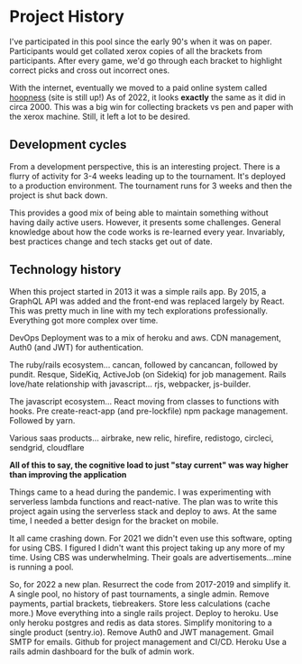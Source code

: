 # Project History


I've participated in this pool since the early 90's when it was on paper. Participants would get collated xerox copies of all the brackets from participants. After every game, we'd go through each bracket to highlight correct picks and cross out incorrect ones.

With the internet, eventually we moved to a paid online system called [hoopness](https://hoopness.com/pool/site/login.html) (site is still up!) As of 2022, it looks **exactly** the same as it did in circa 2000. This was a big win for collecting brackets vs pen and paper with the xerox machine. Still, it left a lot to be desired.

## Development cycles

From a development perspective, this is an interesting project. There is a flurry of activity for 3-4 weeks leading up to the tournament. It's deployed to a production environment. The tournament runs for 3 weeks and then the project is shut back down.

This provides a good mix of being able to maintain something without having daily active users. However, it presents some challenges. General knowledge about how the code works is re-learned every year. Invariably, best practices change and tech stacks get out of date.

## Technology history

When this project started in 2013 it was a simple rails app. By 2015, a GraphQL API was added and the front-end was replaced largely by React. This was pretty much in line with my tech explorations professionally. Everything got more complex over time. 

DevOps Deployment was to a mix of heroku and aws. CDN management, Auth0 (and JWT) for authentication. 

The ruby/rails ecosystem… cancan, followed by cancancan, followed by pundit. Resque, SideKiq, ActiveJob (on Sidekiq) for job management. Rails love/hate relationship with javascript… rjs, webpacker, js-builder.

The javascript ecosystem… React moving from classes to functions with hooks. Pre create-react-app (and pre-lockfile) npm package management. Followed by yarn.

Various saas products… airbrake, new relic, hirefire, redistogo, circleci, sendgrid, cloudflare

__All of this to say, the cognitive load to just "stay current" was way higher than improving the application__


Things came to a head during the pandemic. I was experimenting with serverless lambda functions and react-native. The plan was to write this project again using the serverless stack and deploy to aws. At the same time, I needed a better design for the bracket on mobile. 

It all came crashing down. For 2021 we didn't even use this software, opting for using CBS. I figured I didn't want this project taking up any more of my time. Using CBS was underwhelming. Their goals are advertisements...mine is running a pool.

So, for 2022 a new plan. Resurrect the code from 2017-2019 and simplify it. A single pool, no history of past tournaments, a single admin. Remove payments, partial brackets, tiebreakers. Store less calculations (cache more.) Move everything into a single rails project. Deploy to heroku. Use only heroku postgres and redis as data stores. Simplify monitoring to a single product (sentry.io). Remove Auth0 and JWT management. Gmail SMTP for emails. Github for project management and CI/CD. Heroku Use a rails admin dashboard for the bulk of admin work.
